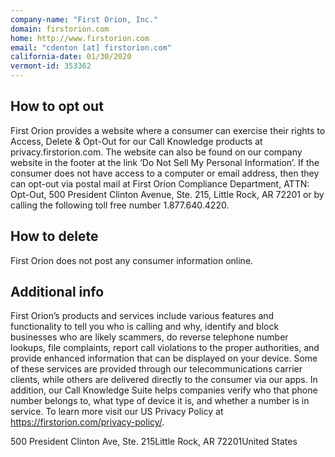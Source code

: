 ```yaml
---
company-name: "First Orion, Inc."
domain: firstorion.com
home: http://www.firstorion.com
email: "cdenton [at] firstorion.com"
california-date: 01/30/2020
vermont-id: 353362
---
```

## How to opt out


First Orion provides a website where a consumer can exercise their rights to Access, Delete & Opt-Out for our Call Knowledge products at privacy.firstorion.com. The website can also be found on our company website in the footer at the link ‘Do Not Sell My Personal Information’. If the consumer does not have access to a computer or email address, then they can opt-out via postal mail at First Orion Compliance Department, ATTN: Opt-Out, 500 President Clinton Avenue, Ste. 215, Little Rock, AR 72201 or by calling the following toll free number 1.877.640.4220.

## How to delete


First Orion does not post any consumer information online.

## Additional info


First Orion’s products and services include various features and functionality to tell you who is calling and why, identify and block businesses who are likely scammers, do reverse telephone number lookups, file complaints, report call violations to the proper authorities, and provide enhanced information that can be displayed on your device. Some of these services are provided through our telecommunications carrier clients, while others are delivered directly to the consumer via our apps. In addition, our Call Knowledge Suite helps companies verify who that phone number belongs to, what type of device it is, and whether a number is in service. To learn more visit our US Privacy Policy at https://firstorion.com/privacy-policy/.

500 President Clinton Ave, Ste. 215Little Rock, AR 72201United States














